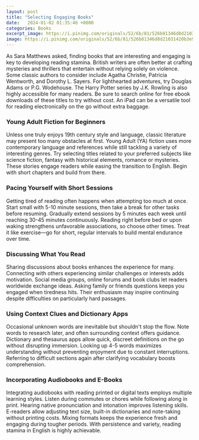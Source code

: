 ```yaml
---
layout: post
title: "Selecting Engaging Books"
date:   2024-01-02 01:35:46 +0000
categories: Books
excerpt_image: https://i.pinimg.com/originals/52/6b/81/526b81346d8d21031420b3e96cf107c4.jpg
image: https://i.pinimg.com/originals/52/6b/81/526b81346d8d21031420b3e96cf107c4.jpg
---
```


As Sara Matthews asked, finding books that are interesting and engaging is key to developing reading stamina. British writers are often better at crafting mysteries and thrillers that entertain without relying solely on violence. Some classic authors to consider include Agatha Christie, Patricia Wentworth, and Dorothy L. Sayers. For lighthearted adventures, try Douglas Adams or P.G. Wodehouse. The Harry Potter series by J.K. Rowling is also highly accessible for many readers. Be sure to search online for free ebook downloads of these titles to try without cost. An iPad can be a versatile tool for reading electronically on the go without extra baggage.
### Young Adult Fiction for Beginners
Unless one truly enjoys 19th century style and language, classic literature may present too many obstacles at first. Young Adult (YA) fiction uses more contemporary language and references while still tackling a variety of interesting genres. Try selecting titles related to your preferred subjects like science fiction, fantasy with historical elements, romance or mysteries. These stories engage readers while easing the transition to English. Begin with short chapters and build from there.  
### Pacing Yourself with Short Sessions
Getting tired of reading often happens when attempting too much at once. Start small with 5-10 minute sessions, then take a break for other tasks before resuming. Gradually extend sessions by 5 minutes each week until reaching 30-45 minutes continuously. Reading right before bed or upon waking strengthens unfavorable associations, so choose other times. Treat it like exercise—go for short, regular intervals to build mental endurance over time.
### Discussing What You Read
Sharing discussions about books enhances the experience for many. Connecting with others experiencing similar challenges or interests adds motivation. Social media groups, online forums and book clubs let readers worldwide exchange ideas. Asking family or friends questions keeps you engaged when tiredness hits. Their enthusiasm may inspire continuing despite difficulties on particularly hard passages. 
### Using Context Clues and Dictionary Apps
Occasional unknown words are inevitable but shouldn't stop the flow. Note words to research later, and often surrounding context offers guidance. Dictionary and thesaurus apps allow quick, discreet definitions on the go without disrupting immersion. Looking up 4-5 words maximizes understanding without preventing enjoyment due to constant interruptions. Referring to difficult sections again after clarifying vocabulary boosts comprehension.
### Incorporating Audiobooks and E-Books
Integrating audiobooks with reading printed or digital texts employs multiple learning styles. Listen during commutes or chores while following along in print. Hearing native pronunciation and intonation improves listening skills. E-readers allow adjusting text size, built-in dictionaries and note-taking without printing costs. Mixing formats keeps the experience fresh and engaging during tougher periods. With persistence and variety, reading stamina in English is highly achievable.
